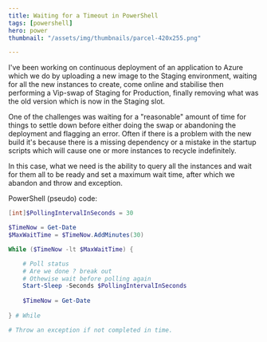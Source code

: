 ```yaml
---
title: Waiting for a Timeout in PowerShell
tags: [powershell]
hero: power
thumbnail: "/assets/img/thumbnails/parcel-420x255.png"

---
```


I've been working on continuous deployment of an application to Azure which we do by
uploading a new image to the Staging environment, waiting for all the new instances to
create, come online and stabilise then performing a Vip-swap of Staging for Production,
finally removing what was the old version which is now in the Staging slot.

One of the challenges was waiting for a "reasonable" amount of time for things to settle down
before either doing the swap or abandoning the deployment and flagging an error. Often if
there is a problem with the new build it's because there is a missing dependency or a
mistake in the startup scripts which will cause one or more instances to recycle indefinitely.

In this case, what we need is the ability to query all the instances and wait for them all to be ready
and set a maximum wait time, after which we abandon and throw and exception.

PowerShell (pseudo) code:

```powershell
[int]$PollingIntervalInSeconds = 30

$TimeNow = Get-Date
$MaxWaitTime = $TimeNow.AddMinutes(30)

While ($TimeNow -lt $MaxWaitTime) {

	# Poll status
	# Are we done ? break out
	# Othewise wait before polling again	
	Start-Sleep -Seconds $PollingIntervalInSeconds
	
	$TimeNow = Get-Date
	
} # While

# Throw an exception if not completed in time.
```
